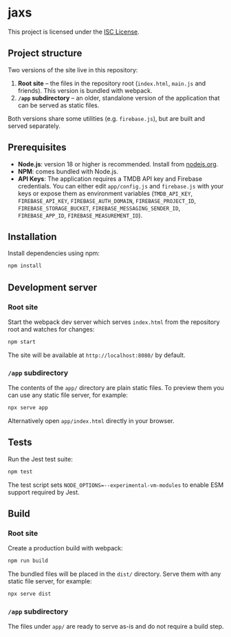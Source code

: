 # jaxs

This project is licensed under the [ISC License](./LICENSE).

## Project structure

Two versions of the site live in this repository:

1. **Root site** – the files in the repository root (`index.html`, `main.js` and
   friends). This version is bundled with webpack.
2. **`/app` subdirectory** – an older, standalone version of the application
   that can be served as static files.

Both versions share some utilities (e.g. `firebase.js`), but are built and
served separately.

## Prerequisites

- **Node.js**: version 18 or higher is recommended. Install from [nodejs.org](https://nodejs.org/).
- **NPM**: comes bundled with Node.js.
- **API Keys**: The application requires a TMDB API key and Firebase credentials. You can either
  edit `app/config.js` and `firebase.js` with your keys or expose them as environment variables
  (`TMDB_API_KEY`, `FIREBASE_API_KEY`, `FIREBASE_AUTH_DOMAIN`, `FIREBASE_PROJECT_ID`,
  `FIREBASE_STORAGE_BUCKET`, `FIREBASE_MESSAGING_SENDER_ID`, `FIREBASE_APP_ID`, `FIREBASE_MEASUREMENT_ID`).

## Installation

Install dependencies using npm:

```bash
npm install
```

## Development server

### Root site

Start the webpack dev server which serves `index.html` from the repository root
and watches for changes:

```bash
npm start
```

The site will be available at `http://localhost:8080/` by default.

### `/app` subdirectory

The contents of the `app/` directory are plain static files. To preview them you
can use any static file server, for example:

```bash
npx serve app
```

Alternatively open `app/index.html` directly in your browser.

## Tests

Run the Jest test suite:

```bash
npm test
```

The test script sets `NODE_OPTIONS=--experimental-vm-modules` to enable ESM support required by Jest.

## Build

### Root site

Create a production build with webpack:

```bash
npm run build
```

The bundled files will be placed in the `dist/` directory. Serve them with any
static file server, for example:

```bash
npx serve dist
```

### `/app` subdirectory

The files under `app/` are ready to serve as-is and do not require a build
step.
